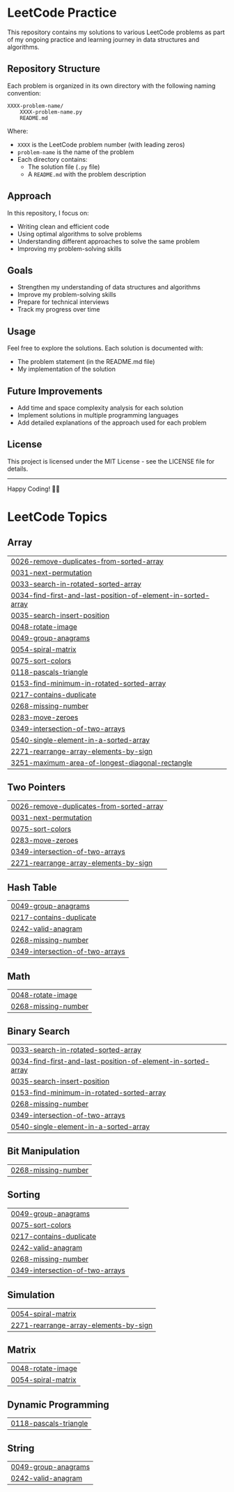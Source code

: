 # LeetCode Practice

This repository contains my solutions to various LeetCode problems as part of my ongoing practice and learning journey in data structures and algorithms.

## Repository Structure

Each problem is organized in its own directory with the following naming convention:

```
XXXX-problem-name/
    XXXX-problem-name.py
    README.md
```

Where:

- `XXXX` is the LeetCode problem number (with leading zeros)
- `problem-name` is the name of the problem
- Each directory contains:
  - The solution file (`.py` file)
  - A `README.md` with the problem description

## Approach

In this repository, I focus on:

- Writing clean and efficient code
- Using optimal algorithms to solve problems
- Understanding different approaches to solve the same problem
- Improving my problem-solving skills

## Goals

- Strengthen my understanding of data structures and algorithms
- Improve my problem-solving skills
- Prepare for technical interviews
- Track my progress over time

## Usage

Feel free to explore the solutions. Each solution is documented with:

- The problem statement (in the README.md file)
- My implementation of the solution

## Future Improvements

- Add time and space complexity analysis for each solution
- Implement solutions in multiple programming languages
- Add detailed explanations of the approach used for each problem

## License

This project is licensed under the MIT License - see the LICENSE file for details.

---

Happy Coding! 👨‍💻

<!---LeetCode Topics Start-->
# LeetCode Topics
## Array
|  |
| ------- |
| [0026-remove-duplicates-from-sorted-array](https://github.com/Shams261/LeetCode-Practice/tree/master/0026-remove-duplicates-from-sorted-array) |
| [0031-next-permutation](https://github.com/Shams261/LeetCode-Practice/tree/master/0031-next-permutation) |
| [0033-search-in-rotated-sorted-array](https://github.com/Shams261/LeetCode-Practice/tree/master/0033-search-in-rotated-sorted-array) |
| [0034-find-first-and-last-position-of-element-in-sorted-array](https://github.com/Shams261/LeetCode-Practice/tree/master/0034-find-first-and-last-position-of-element-in-sorted-array) |
| [0035-search-insert-position](https://github.com/Shams261/LeetCode-Practice/tree/master/0035-search-insert-position) |
| [0048-rotate-image](https://github.com/Shams261/LeetCode-Practice/tree/master/0048-rotate-image) |
| [0049-group-anagrams](https://github.com/Shams261/LeetCode-Practice/tree/master/0049-group-anagrams) |
| [0054-spiral-matrix](https://github.com/Shams261/LeetCode-Practice/tree/master/0054-spiral-matrix) |
| [0075-sort-colors](https://github.com/Shams261/LeetCode-Practice/tree/master/0075-sort-colors) |
| [0118-pascals-triangle](https://github.com/Shams261/LeetCode-Practice/tree/master/0118-pascals-triangle) |
| [0153-find-minimum-in-rotated-sorted-array](https://github.com/Shams261/LeetCode-Practice/tree/master/0153-find-minimum-in-rotated-sorted-array) |
| [0217-contains-duplicate](https://github.com/Shams261/LeetCode-Practice/tree/master/0217-contains-duplicate) |
| [0268-missing-number](https://github.com/Shams261/LeetCode-Practice/tree/master/0268-missing-number) |
| [0283-move-zeroes](https://github.com/Shams261/LeetCode-Practice/tree/master/0283-move-zeroes) |
| [0349-intersection-of-two-arrays](https://github.com/Shams261/LeetCode-Practice/tree/master/0349-intersection-of-two-arrays) |
| [0540-single-element-in-a-sorted-array](https://github.com/Shams261/LeetCode-Practice/tree/master/0540-single-element-in-a-sorted-array) |
| [2271-rearrange-array-elements-by-sign](https://github.com/Shams261/LeetCode-Practice/tree/master/2271-rearrange-array-elements-by-sign) |
| [3251-maximum-area-of-longest-diagonal-rectangle](https://github.com/Shams261/LeetCode-Practice/tree/master/3251-maximum-area-of-longest-diagonal-rectangle) |
## Two Pointers
|  |
| ------- |
| [0026-remove-duplicates-from-sorted-array](https://github.com/Shams261/LeetCode-Practice/tree/master/0026-remove-duplicates-from-sorted-array) |
| [0031-next-permutation](https://github.com/Shams261/LeetCode-Practice/tree/master/0031-next-permutation) |
| [0075-sort-colors](https://github.com/Shams261/LeetCode-Practice/tree/master/0075-sort-colors) |
| [0283-move-zeroes](https://github.com/Shams261/LeetCode-Practice/tree/master/0283-move-zeroes) |
| [0349-intersection-of-two-arrays](https://github.com/Shams261/LeetCode-Practice/tree/master/0349-intersection-of-two-arrays) |
| [2271-rearrange-array-elements-by-sign](https://github.com/Shams261/LeetCode-Practice/tree/master/2271-rearrange-array-elements-by-sign) |
## Hash Table
|  |
| ------- |
| [0049-group-anagrams](https://github.com/Shams261/LeetCode-Practice/tree/master/0049-group-anagrams) |
| [0217-contains-duplicate](https://github.com/Shams261/LeetCode-Practice/tree/master/0217-contains-duplicate) |
| [0242-valid-anagram](https://github.com/Shams261/LeetCode-Practice/tree/master/0242-valid-anagram) |
| [0268-missing-number](https://github.com/Shams261/LeetCode-Practice/tree/master/0268-missing-number) |
| [0349-intersection-of-two-arrays](https://github.com/Shams261/LeetCode-Practice/tree/master/0349-intersection-of-two-arrays) |
## Math
|  |
| ------- |
| [0048-rotate-image](https://github.com/Shams261/LeetCode-Practice/tree/master/0048-rotate-image) |
| [0268-missing-number](https://github.com/Shams261/LeetCode-Practice/tree/master/0268-missing-number) |
## Binary Search
|  |
| ------- |
| [0033-search-in-rotated-sorted-array](https://github.com/Shams261/LeetCode-Practice/tree/master/0033-search-in-rotated-sorted-array) |
| [0034-find-first-and-last-position-of-element-in-sorted-array](https://github.com/Shams261/LeetCode-Practice/tree/master/0034-find-first-and-last-position-of-element-in-sorted-array) |
| [0035-search-insert-position](https://github.com/Shams261/LeetCode-Practice/tree/master/0035-search-insert-position) |
| [0153-find-minimum-in-rotated-sorted-array](https://github.com/Shams261/LeetCode-Practice/tree/master/0153-find-minimum-in-rotated-sorted-array) |
| [0268-missing-number](https://github.com/Shams261/LeetCode-Practice/tree/master/0268-missing-number) |
| [0349-intersection-of-two-arrays](https://github.com/Shams261/LeetCode-Practice/tree/master/0349-intersection-of-two-arrays) |
| [0540-single-element-in-a-sorted-array](https://github.com/Shams261/LeetCode-Practice/tree/master/0540-single-element-in-a-sorted-array) |
## Bit Manipulation
|  |
| ------- |
| [0268-missing-number](https://github.com/Shams261/LeetCode-Practice/tree/master/0268-missing-number) |
## Sorting
|  |
| ------- |
| [0049-group-anagrams](https://github.com/Shams261/LeetCode-Practice/tree/master/0049-group-anagrams) |
| [0075-sort-colors](https://github.com/Shams261/LeetCode-Practice/tree/master/0075-sort-colors) |
| [0217-contains-duplicate](https://github.com/Shams261/LeetCode-Practice/tree/master/0217-contains-duplicate) |
| [0242-valid-anagram](https://github.com/Shams261/LeetCode-Practice/tree/master/0242-valid-anagram) |
| [0268-missing-number](https://github.com/Shams261/LeetCode-Practice/tree/master/0268-missing-number) |
| [0349-intersection-of-two-arrays](https://github.com/Shams261/LeetCode-Practice/tree/master/0349-intersection-of-two-arrays) |
## Simulation
|  |
| ------- |
| [0054-spiral-matrix](https://github.com/Shams261/LeetCode-Practice/tree/master/0054-spiral-matrix) |
| [2271-rearrange-array-elements-by-sign](https://github.com/Shams261/LeetCode-Practice/tree/master/2271-rearrange-array-elements-by-sign) |
## Matrix
|  |
| ------- |
| [0048-rotate-image](https://github.com/Shams261/LeetCode-Practice/tree/master/0048-rotate-image) |
| [0054-spiral-matrix](https://github.com/Shams261/LeetCode-Practice/tree/master/0054-spiral-matrix) |
## Dynamic Programming
|  |
| ------- |
| [0118-pascals-triangle](https://github.com/Shams261/LeetCode-Practice/tree/master/0118-pascals-triangle) |
## String
|  |
| ------- |
| [0049-group-anagrams](https://github.com/Shams261/LeetCode-Practice/tree/master/0049-group-anagrams) |
| [0242-valid-anagram](https://github.com/Shams261/LeetCode-Practice/tree/master/0242-valid-anagram) |
<!---LeetCode Topics End-->